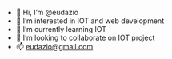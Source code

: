 - 👋 Hi, I’m @eudazio
- 👀 I’m interested in IOT and web development
- 🌱 I’m currently learning IOT
- 💞️ I’m looking to collaborate on IOT project
- 📫 eudazio@gmail.com

<!---
eudazio/eudazio is a ✨ special ✨ repository because its `README.md` (this file) appears on your GitHub profile.
You can click the Preview link to take a look at your changes.
--->
